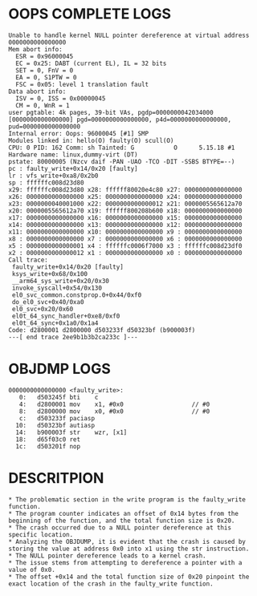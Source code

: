 # OOPS COMPLETE LOGS

```
Unable to handle kernel NULL pointer dereference at virtual address 0000000000000000
Mem abort info:
  ESR = 0x96000045
  EC = 0x25: DABT (current EL), IL = 32 bits
  SET = 0, FnV = 0
  EA = 0, S1PTW = 0
  FSC = 0x05: level 1 translation fault
Data abort info:
  ISV = 0, ISS = 0x00000045
  CM = 0, WnR = 1
user pgtable: 4k pages, 39-bit VAs, pgdp=0000000042034000
[0000000000000000] pgd=0000000000000000, p4d=0000000000000000, pud=0000000000000000
Internal error: Oops: 96000045 [#1] SMP
Modules linked in: hello(O) faulty(O) scull(O)
CPU: 0 PID: 162 Comm: sh Tainted: G           O      5.15.18 #1
Hardware name: linux,dummy-virt (DT)
pstate: 80000005 (Nzcv daif -PAN -UAO -TCO -DIT -SSBS BTYPE=--)
pc : faulty_write+0x14/0x20 [faulty]
lr : vfs_write+0xa8/0x2b0
sp : ffffffc008d23d80
x29: ffffffc008d23d80 x28: ffffff80020e4c80 x27: 0000000000000000
x26: 0000000000000000 x25: 0000000000000000 x24: 0000000000000000
x23: 0000000040001000 x22: 0000000000000012 x21: 0000005565612a70
x20: 0000005565612a70 x19: ffffff800208b600 x18: 0000000000000000
x17: 0000000000000000 x16: 0000000000000000 x15: 0000000000000000
x14: 0000000000000000 x13: 0000000000000000 x12: 0000000000000000
x11: 0000000000000000 x10: 0000000000000000 x9 : 0000000000000000
x8 : 0000000000000000 x7 : 0000000000000000 x6 : 0000000000000000
x5 : 0000000000000001 x4 : ffffffc0006f7000 x3 : ffffffc008d23df0
x2 : 0000000000000012 x1 : 0000000000000000 x0 : 0000000000000000
Call trace:
 faulty_write+0x14/0x20 [faulty]
 ksys_write+0x68/0x100
 __arm64_sys_write+0x20/0x30
 invoke_syscall+0x54/0x130
 el0_svc_common.constprop.0+0x44/0xf0
 do_el0_svc+0x40/0xa0
 el0_svc+0x20/0x60
 el0t_64_sync_handler+0xe8/0xf0
 el0t_64_sync+0x1a0/0x1a4
Code: d2800001 d2800000 d503233f d50323bf (b900003f) 
---[ end trace 2ee9b1b3b2ca233c ]---
```

# OBJDMP LOGS

```
0000000000000000 <faulty_write>:
   0:   d503245f bti    c
   4:   d2800001 mov    x1, #0x0                   // #0
   8:   d2800000 mov    x0, #0x0                   // #0
   c:   d503233f paciasp
  10:   d50323bf autiasp
  14:   b900003f str    wzr, [x1]
  18:   d65f03c0 ret
  1c:   d503201f nop
```

# DESCRITPION

    * The problematic section in the write program is the faulty_write function.
    * The program counter indicates an offset of 0x14 bytes from the beginning of the function, and the total function size is 0x20.
    * The crash occurred due to a NULL pointer dereference at this specific location.
    * Analyzing the OBJDUMP, it is evident that the crash is caused by storing the value at address 0x0 into x1 using the str instruction.
    * The NULL pointer dereference leads to a kernel crash.
    * The issue stems from attempting to dereference a pointer with a value of 0x0.
    * The offset +0x14 and the total function size of 0x20 pinpoint the exact location of the crash in the faulty_write function.
